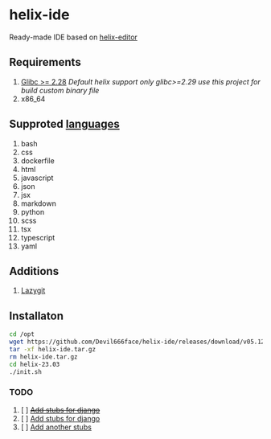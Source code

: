 # helix-ide
Ready-made IDE based on [helix-editor](https://helix-editor.com/)

## Requirements
1. [Glibc >= 2.28](https://github.com/Devil666face/helix-editor-for-custom-glib)
  _Default helix support only glibc>=2.29 use this project for build custom binary file_
3. x86_64

## Supproted [languages](https://github.com/helix-editor/helix/wiki/How-to-install-the-default-language-servers)
1. bash
2. css
3. dockerfile
4. html
5. javascript
6. json
7. jsx
8. markdown
9. python
10. scss
11. tsx
12. typescript
13. yaml

## Additions
1. [Lazygit](https://github.com/jesseduffield/lazygit)

## Installaton 
```bash
cd /opt
wget https://github.com/Devil666face/helix-ide/releases/download/v05.12/helix-ide.tar.gz
tar -xf helix-ide.tar.gz
rm helix-ide.tar.gz
cd helix-23.03
./init.sh
```
### TODO
1. [ ] [~~Add stubs for django~~](https://github.com/typeddjango/django-stubs)
2. [ ] [Add stubs for django](https://pypi.org/project/django-types/)
3. [ ] [Add another stubs](https://github.com/typeddjango/awesome-python-typing)
